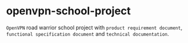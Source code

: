 # openvpn-school-project
`OpenVPN` road warrior school project with `product requirement document`, `functional specification document` and `technical documentation`.
